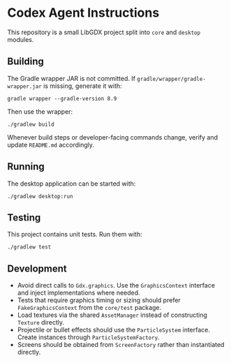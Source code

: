 # Codex Agent Instructions

This repository is a small LibGDX project split into `core` and `desktop` modules.

## Building
The Gradle wrapper JAR is not committed. If `gradle/wrapper/gradle-wrapper.jar` is missing, generate it with:

```
gradle wrapper --gradle-version 8.9
```

Then use the wrapper:

```
./gradlew build
```

Whenever build steps or developer-facing commands change, verify and update `README.md` accordingly.

## Running
The desktop application can be started with:

```
./gradlew desktop:run
```

## Testing
This project contains unit tests. Run them with:

```
./gradlew test
```

## Development
- Avoid direct calls to `Gdx.graphics`. Use the `GraphicsContext` interface and inject implementations where needed.
- Tests that require graphics timing or sizing should prefer `FakeGraphicsContext` from the `core/test` package.
- Load textures via the shared `AssetManager` instead of constructing `Texture` directly.
- Projectile or bullet effects should use the `ParticleSystem` interface. Create instances through `ParticleSystemFactory`.
- Screens should be obtained from `ScreenFactory` rather than instantiated directly.
